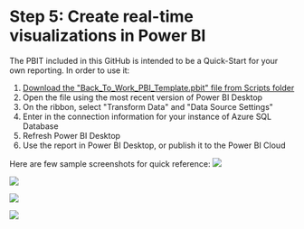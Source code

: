 # Step 5: Create real-time visualizations in Power BI  

The PBIT included in this GitHub is intended to be a Quick-Start for your own reporting. In order to use it:

1. [Download the "Back_To_Work_PBI_Template.pbit" file from Scripts folder](https://github.com/microsoft/covid19-BackToWork/blob/master/Scripts/Back_To_Work_PBI_Template.pbix)
2. Open the file using the most recent version of Power BI Desktop
3. On the ribbon, select "Transform Data" and "Data Source Settings"
4. Enter in the connection information for your instance of Azure SQL Database
5. Refresh Power BI Desktop
6. Use the report in Power BI Desktop, or publish it to the Power BI Cloud

Here are few sample screenshots for quick reference:
![](https://github.com/microsoft/covid19-BackToWork/blob/master/Screenshots/PBIExecutiveReport.png)

![](https://github.com/microsoft/covid19-BackToWork/blob/master/Screenshots/PBIScreeningReport.png)

![](https://github.com/microsoft/covid19-BackToWork/blob/master/Screenshots/PBIRegionalReport.png)

![](https://github.com/microsoft/covid19-BackToWork/blob/master/Screenshots/PBIMissedScreeningsReport.png)